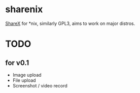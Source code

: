 # sharenix
[ShareX](https://github.com/ShareX/ShareX) for *nix, similarly GPL3, aims to work on major distros.

TODO
====

 for v0.1
---------

* Image upload
* File upload
* Screenshot / video record
